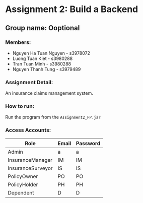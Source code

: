 # Assignment 2: Build a Backend

## Group name: Ooptional

### Members:
- Nguyen Ha Tuan Nguyen - s3978072
- Luong Tuan Kiet - s3980288
- Tran Tuan Minh - s3980288
- Nguyen Thanh Tung - s3979489

### Assignment Detail: 
An insurance claims management system.

### How to run:
Run the program from the `Assignment2_FP.jar`

### Access Accounts:

| Role              | Email | Password |
|-------------------|-------|----------|
| Admin             | a     | a        |
| InsuranceManager  | IM    | IM       |
| InsuranceSurveyor | IS    | IS       |
| PolicyOwner       | PO    | PO       |
| PolicyHolder      | PH    | PH       |
| Dependent         | D     | D        |

